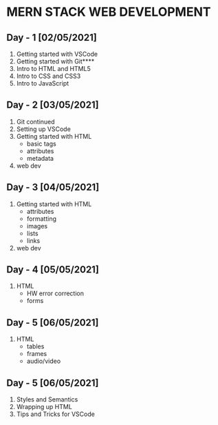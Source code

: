 # **MERN STACK WEB DEVELOPMENT**

## Day - 1 [02/05/2021]
1. Getting started with VSCode
2. Getting started with Git****
3. Intro to HTML and HTML5
4. Intro to CSS and CSS3
5. Intro to JavaScript

## Day - 2 [03/05/2021]
1. Git continued
2. Setting up VSCode
3. Getting started with HTML
    - basic tags
    - attributes
    - metadata
4. web dev

## Day - 3 [04/05/2021]
1. Getting started with HTML
    - attributes
    - formatting
    - images
    - lists
    - links
2. web dev

## Day - 4 [05/05/2021]
1. HTML
    - HW error correction 
    - forms


## Day - 5 [06/05/2021]
1. HTML
    - tables
    - frames
    - audio/video

## Day - 5 [06/05/2021]
1. Styles and Semantics
2. Wrapping up HTML
3. Tips and Tricks for VSCode
